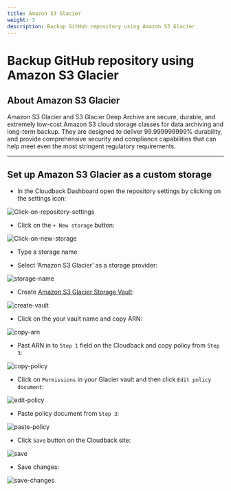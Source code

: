 ```yaml
---
title: Amazon S3 Glacier
weight: 3
description: Backup GitHub repository using Amazon S3 Glacier
---
```


# Backup GitHub repository using Amazon S3 Glacier

## About Amazon S3 Glacier

Amazon S3 Glacier and S3 Glacier Deep Archive are secure, durable, and extremely low-cost Amazon S3 cloud storage classes for data archiving and long-term backup. They are designed to deliver 99.999999999% durability, and provide comprehensive security and compliance capabilities that can help meet even the most stringent regulatory requirements.

--------------------

## Set up Amazon S3 Glacier as a custom storage

* In the Cloudback Dashboard open the repository settings by clicking on the settings icon:

![Click-on-repository-settings](/static/bucket/0001-Dashboard.png)

* Click on the `+ New storage` button:

![Click-on-new-storage](/static/bucket/001-Add-new-storage.png)

* Type a storage name

* Select ‘Amazon S3 Glacier’ as a storage provider:

![storage-name](/static/glacier/01-storage-name.png)

* Create [Amazon S3 Glacier Storage Vault](https://docs.aws.amazon.com/amazonglacier/latest/dev/getting-started-create-vault.html):

![create-vault](/static/glacier/02-create-vault.png)

* Click on the your vault name and copy ARN:

![copy-arn](/static/glacier/03-copy-arn.png)

* Past ARN in to `Step 1` field on the Cloudback and copy policy from `Step 3`:

![copy-policy](/static/glacier/04-copy-policy.png)

* Click on `Permissions` in your Glacier vault and then click `Edit policy document`:

![edit-policy](/static/glacier/05-edit-policy.png)

* Paste policy document from `Step 3`:

![paste-policy](/static/glacier/06-paste-policy.png)

* Click `Save` button on the Cloudback site:

![save](/static/glacier/07-save.png)

* Save changes:

![save-changes](/static/glacier/08-save-cloudback.png)